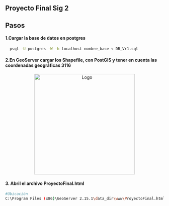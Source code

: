 ## Proyecto Final Sig 2

## Pasos

#### 1.Cargar la base de datos en postgres
```bash
  psql -U postgres -W -h localhost nombre_base < DB_Vr1.sql
```
#### 2.En GeoServer cargar los Shapefile, con PostGIS y tener en cuenta las coordenadas geográficas 3116

<p align="center">
  <img src="https://raw.githubusercontent.com/CarlosOrtiz9901/SIG2/develop/img/Coordenadas_Geograficas_3116.jpeg" width="320" alt="Logo" />
</p>

#### 3. Abril el archivo ProyectoFinal.html

```bash
#Ubicación
C:\Program Files (x86)\GeoServer 2.15.1\data_dir\www\ProyectoFinal.html
